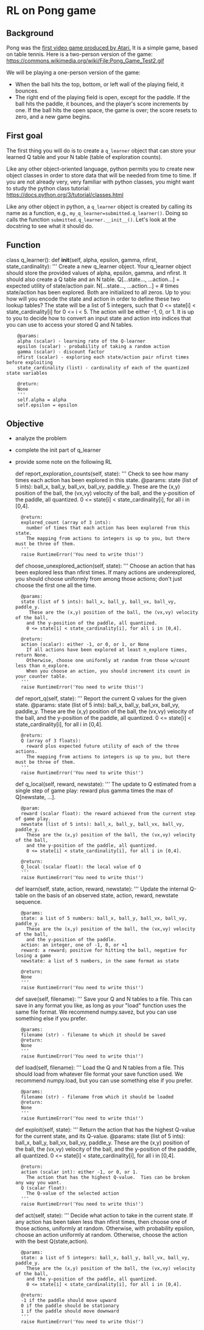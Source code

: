 # RL on Pong game
## Background
Pong was the <a href="https://en.wikipedia.org/wiki/Pong">first video game produced by Atari.</a>  It is a simple game, based on table tennis.  Here is a two-person version of the game: https://commons.wikimedia.org/wiki/File:Pong_Game_Test2.gif

We will be playing a one-person version of the game:

* When the ball hits the top, bottom, or left wall of the playing field, it bounces.
* The right end of the playing field is open, except for the paddle.  If the ball hits the paddle, it bounces, and the player's score increments by one.  If the ball hits the open space, the game is over; the score resets to zero, and a new game begins.
## First goal
The first thing you will do is to create a `q_learner` object that can store your learned Q table and your N table (table of exploration counts).  

Like any other object-oriented language, python permits you to create new object classes in order to store data that will be needed from time to time.  If you are not already very, very familiar with python classes, you might want to study the python class tutorial: https://docs.python.org/3/tutorial/classes.html

Like any other object in python, a `q_learner` object is created by calling its name as a function, e.g., `my_q_learner=submitted.q_learner()`.  Doing so calls the function `submitted.q_learner.__init__()`.  Let's look at the docstring to see what it should do.
## Function
class q_learner():
    def __init__(self, alpha, epsilon, gamma, nfirst, state_cardinality):
        '''
        Create a new q_learner object.
        Your q_learner object should store the provided values of alpha,
        epsilon, gamma, and nfirst.
        It should also create a Q table and an N table.
        Q[...state..., ...action...] = expected utility of state/action pair.
        N[...state..., ...action...] = # times state/action has been explored.
        Both are initialized to all zeros.
        Up to you: how will you encode the state and action in order to
        define these two lookup tables?  The state will be a list of 5 integers,
        such that 0 <= state[i] < state_cardinality[i] for 0 <= i < 5.
        The action will be either -1, 0, or 1.
        It is up to you to decide how to convert an input state and action
        into indices that you can use to access your stored Q and N tables.
        
        @params:
        alpha (scalar) - learning rate of the Q-learner
        epsilon (scalar) - probability of taking a random action
        gamma (scalar) - discount factor        
        nfirst (scalar) - exploring each state/action pair nfirst times before exploiting
        state_cardinality (list) - cardinality of each of the quantized state variables

        @return:
        None
        '''
        self.alpha = alpha
        self.epsilon = epsilon
        
## Objective 
- analyze the problem
- complete the init part of q_learner
- provide some note on the following RL

    
    def report_exploration_counts(self, state):
        '''
        Check to see how many times each action has been explored in this state.
        @params:
        state (list of 5 ints): ball_x, ball_y, ball_vx, ball_vy, paddle_y.
          These are the (x,y) position of the ball, the (vx,vy) velocity of the ball,
          and the y-position of the paddle, all quantized.
          0 <= state[i] < state_cardinality[i], for all i in [0,4].

        @return:
        explored_count (array of 3 ints): 
          number of times that each action has been explored from this state.
          The mapping from actions to integers is up to you, but there must be three of them.
        '''
        raise RuntimeError('You need to write this!')

    def choose_unexplored_action(self, state):
        '''
        Choose an action that has been explored less than nfirst times.
        If many actions are underexplored, you should choose uniformly
        from among those actions; don't just choose the first one all
        the time.
        
        @params:
        state (list of 5 ints): ball_x, ball_y, ball_vx, ball_vy, paddle_y.
           These are the (x,y) position of the ball, the (vx,vy) velocity of the ball,
          and the y-position of the paddle, all quantized.
          0 <= state[i] < state_cardinality[i], for all i in [0,4].

        @return:
        action (scalar): either -1, or 0, or 1, or None
          If all actions have been explored at least n_explore times, return None.
          Otherwise, choose one uniformly at random from those w/count less than n_explore.
          When you choose an action, you should increment its count in your counter table.
        '''
        raise RuntimeError('You need to write this!')

    def report_q(self, state):
        '''
        Report the current Q values for the given state.
        @params:
        state (list of 5 ints): ball_x, ball_y, ball_vx, ball_vy, paddle_y.
          These are the (x,y) position of the ball, the (vx,vy) velocity of the ball,
          and the y-position of the paddle, all quantized.
          0 <= state[i] < state_cardinality[i], for all i in [0,4].

        @return:
        Q (array of 3 floats): 
          reward plus expected future utility of each of the three actions. 
          The mapping from actions to integers is up to you, but there must be three of them.
        '''
        raise RuntimeError('You need to write this!')

    def q_local(self, reward, newstate):
        '''
        The update to Q estimated from a single step of game play:
        reward plus gamma times the max of Q[newstate, ...].
        
        @param:
        reward (scalar float): the reward achieved from the current step of game play.
        newstate (list of 5 ints): ball_x, ball_y, ball_vx, ball_vy, paddle_y.
          These are the (x,y) position of the ball, the (vx,vy) velocity of the ball,
          and the y-position of the paddle, all quantized.
          0 <= state[i] < state_cardinality[i], for all i in [0,4].
        
        @return:
        Q_local (scalar float): the local value of Q
        '''
        raise RuntimeError('You need to write this!')

    def learn(self, state, action, reward, newstate):
        '''
        Update the internal Q-table on the basis of an observed
        state, action, reward, newstate sequence.
        
        @params:
        state: a list of 5 numbers: ball_x, ball_y, ball_vx, ball_vy, paddle_y.
          These are the (x,y) position of the ball, the (vx,vy) velocity of the ball,
          and the y-position of the paddle.
        action: an integer, one of -1, 0, or +1
        reward: a reward; positive for hitting the ball, negative for losing a game
        newstate: a list of 5 numbers, in the same format as state
        
        @return:
        None
        '''
        raise RuntimeError('You need to write this!')
    
    def save(self, filename):
        '''
        Save your Q and N tables to a file.
        This can save in any format you like, as long as your "load" 
        function uses the same file format.  We recommend numpy.savez,
        but you can use something else if you prefer.
        
        @params:
        filename (str) - filename to which it should be saved
        @return:
        None
        '''
        raise RuntimeError('You need to write this!')
        
    def load(self, filename):
        '''
        Load the Q and N tables from a file.
        This should load from whatever file format your save function
        used.  We recommend numpy.load, but you can use something
        else if you prefer.
        
        @params:
        filename (str) - filename from which it should be loaded
        @return:
        None
        '''
        raise RuntimeError('You need to write this!')
        
    def exploit(self, state):
        '''
        Return the action that has the highest Q-value for the current state, and its Q-value.
        @params:
        state (list of 5 ints): ball_x, ball_y, ball_vx, ball_vy, paddle_y.
          These are the (x,y) position of the ball, the (vx,vy) velocity of the ball,
          and the y-position of the paddle, all quantized.
          0 <= state[i] < state_cardinality[i], for all i in [0,4].

        @return:
        action (scalar int): either -1, or 0, or 1.
          The action that has the highest Q-value.  Ties can be broken any way you want.
        Q (scalar float): 
          The Q-value of the selected action
        '''
        raise RuntimeError('You need to write this!')
    
    def act(self, state):
        '''
        Decide what action to take in the current state.
        If any action has been taken less than nfirst times, then choose one of those
        actions, uniformly at random.
        Otherwise, with probability epsilon, choose an action uniformly at random.
        Otherwise, choose the action with the best Q(state,action).
        
        @params: 
        state: a list of 5 integers: ball_x, ball_y, ball_vx, ball_vy, paddle_y.
          These are the (x,y) position of the ball, the (vx,vy) velocity of the ball,
          and the y-position of the paddle, all quantized.
          0 <= state[i] < state_cardinality[i], for all i in [0,4].
       
        @return:
        -1 if the paddle should move upward
        0 if the paddle should be stationary
        1 if the paddle should move downward
        '''
        raise RuntimeError('You need to write this!')
